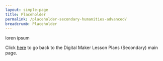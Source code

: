 ```yaml
---
layout: simple-page
title: Placeholder
permalink: /placeholder-secondary-humanities-advanced/
breadcrumb: Placeholder
---
```


loren ipsum

Click [here](/in-schools/digital-maker/lesson-ideas-secondary/) to go back to the Digital Maker Lesson Plans (Secondary) main page.
